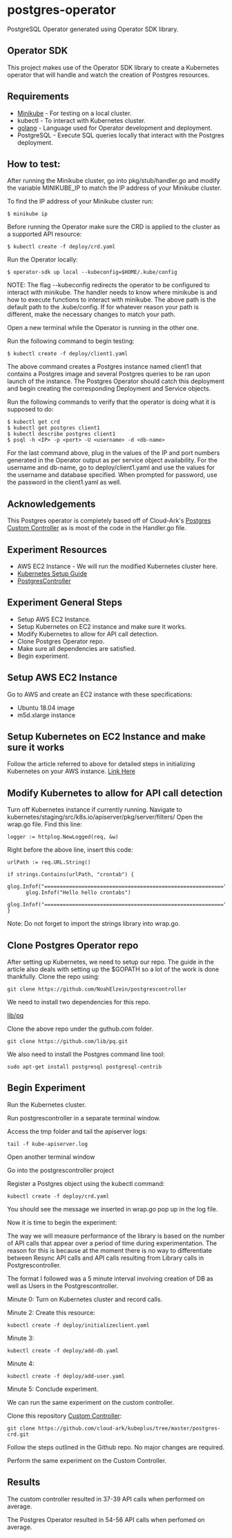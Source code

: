 # postgres-operator
PostgreSQL Operator generated using Operator SDK library.

## Operator SDK
This project makes use of the Operator SDK library to create a Kubernetes operator that
will handle and watch the creation of Postgres resources.

## Requirements

* [Minikube](https://kubernetes.io/docs/setup/minikube/) - For testing on a local cluster.
* kubectl - To interact with Kubernetes cluster.
* [golang](https://golang.org/dl/) - Language used for Operator development and deployment.
* PostgreSQL - Execute SQL queries locally that interact with the Postgres deployment.

## How to test:

After running the Minikube cluster, go into pkg/stub/handler.go and modify the variable MINIKUBE_IP to match the IP address
of your Minikube cluster.

To find the IP address of your Minikube cluster run:

```
$ minikube ip
```

Before running the Operator make sure the CRD is applied to the cluster as a supported API resource:

```
$ kubectl create -f deploy/crd.yaml
```

Run the Operator locally:

```
$ operator-sdk up local --kubeconfig=$HOME/.kube/config
```

NOTE: The flag --kubeconfig redirects the operator to be configured to interact with minikube. 
      The handler needs to know where minikube is and how to execute functions to interact with 
      minikube. The above path is the default path to the .kube/config. If for whatever reason
      your path is different, make the necessary changes to match your path.

Open a new terminal while the Operator is running in the other one.

Run the following command to begin testing:

```
$ kubectl create -f deploy/client1.yaml
```

The above command creates a Postgres instance named client1 that contains a Postgres image 
and several Postgres queries to be ran upon launch of the instance.
The Postgres Operator should catch this deployment and begin creating the corresponding Deployment and Service objects.

Run the following commands to verify that the operator is doing what it is supposed to do:

```
$ kubectl get crd
$ kubectl get postgres client1
$ kubectl describe postgres client1
$ psql -h <IP> -p <port> -U <username> -d <db-name>
```
For the last command above, plug in the values of the IP and port numbers generated in the Operator output
as per service object availability.
For the username and db-name, go to deploy/client1.yaml and use the values for the username and database specified.
When prompted for password, use the password in the client1.yaml as well.

## Acknowledgements
This Postgres operator is completely based off of Cloud-Ark's [Postgres Custom Controller](https://github.com/cloud-ark/kubeplus/tree/master/postgres-crd) as is most of the code in the Handler.go file.

## Experiment Resources
* AWS EC2 Instance - We will run the modified Kubernetes cluster here.
* [Kubernetes Setup Guide](https://dzone.com/articles/easy-step-by-step-local-kubernetes-source-code-cha)
* [PostgresController](https://github.com/NoahElzein/postgrescontroller)

## Experiment General Steps
* Setup AWS EC2 Instance.
* Setup Kubernetes on EC2 instance and make sure it works.
* Modify Kubernetes to allow for API call detection.
* Clone Postgres Operator repo.
* Make sure all dependencies are satisfied.
* Begin experiment.

## Setup AWS EC2 Instance
Go to AWS and create an EC2 instance with these specifications:
- Ubuntu 18.04 image
- m5d.xlarge instance

## Setup Kubernetes on EC2 Instance and make sure it works
Follow the article referred to above for detailed steps in initializing Kubernetes on your AWS instance.
[Link Here](https://dzone.com/articles/easy-step-by-step-local-kubernetes-source-code-cha)

## Modify Kubernetes to allow for API call detection
Turn off Kubernetes instance if currently running.
Navigate to kubernetes/staging/src/k8s.io/apiserver/pkg/server/filters/
Open the wrap.go file.
Find this line:
```
logger := httplog.NewLogged(req, &w)
```
Right before the above line, insert this code: 
```
urlPath := req.URL.String()

if strings.Contains(urlPath, "crontab") {
      glog.Infof("==========================================================")
      glog.Infof("Hello hello crontabs")                
      glog.Infof("==========================================================")
}
```

Note: Do not forget to import the strings library into wrap.go.

## Clone Postgres Operator repo
After setting up Kubernetes, we need to setup our repo. The guide in the article also deals with setting up the $GOPATH
so a lot of the work is done thankfully. Clone the repo using: 

```
git clone https://github.com/NoahElzein/postgrescontroller
```

We need to install two dependencies for this repo. 

[lib/pq](https://github.com/lib/pq)

Clone the above repo under the guthub.com folder.

```
git clone https://github.com/lib/pq.git
```

We also need to install the Postgres command line tool:

```
sudo apt-get install postgresql postgresql-contrib
```

## Begin Experiment

Run the Kubernetes cluster.

Run postgrescontroller in a separate terminal window.

Access the tmp folder and tail the apiserver logs:

```
tail -f kube-apiserver.log
```

Open another terminal window

Go into the postgrescontroller project

Register a Postgres object using the kubectl command:

```
kubectl create -f deploy/crd.yaml
```

You should see the message we inserted in wrap.go pop up in the log file. 

Now it is time to begin the experiment:

The way we will measure performance of the library is based on the number of API calls that appear over a period of time during experimentation. The reason for this is because at the moment there is no way to differentiate between Resync API calls and API calls resulting from Library calls in Postgrescontroller.

The format I followed was a 5 minute interval involving creation of DB as well as Users in the Postgrescontroller.

Minute 0: Turn on Kubernetes cluster and record calls.

Minute 2: Create this resource:

```
kubectl create -f deploy/initializeclient.yaml
```

Minute 3:
```
kubectl create -f deploy/add-db.yaml
```

Minute 4: 

```
kubectl create -f deploy/add-user.yaml
```

Minute 5: Conclude experiment.

We can run the same experiment on the custom controller.

Clone this repository [Custom Controller](https://github.com/cloud-ark/kubeplus/tree/master/postgres-crd):

```
git clone https://github.com/cloud-ark/kubeplus/tree/master/postgres-crd.git
```

Follow the steps outlined in the Github repo. No major changes are required. 

Perform the same experiment on the Custom Controller.

## Results

The custom controller resulted in 37-39 API calls when performed on average.

The Postgres Operator resulted in 54-56 API calls when perfomed on average.


